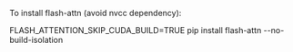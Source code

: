 To install flash-attn (avoid nvcc dependency):

FLASH_ATTENTION_SKIP_CUDA_BUILD=TRUE pip install flash-attn --no-build-isolation
